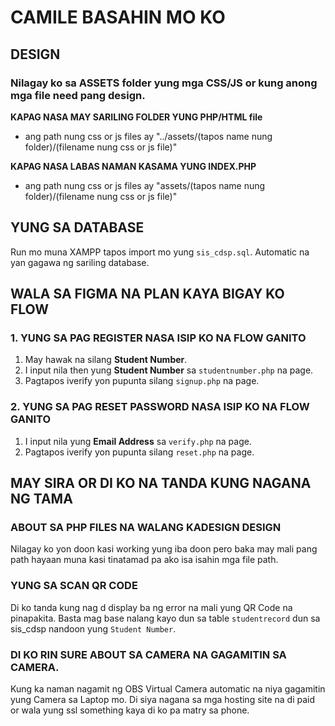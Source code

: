 # CAMILE BASAHIN MO KO

## DESIGN
### Nilagay ko sa ASSETS folder yung mga CSS/JS or kung anong mga file need pang design.

__KAPAG NASA MAY SARILING FOLDER YUNG PHP/HTML file__
- ang path nung css or js files ay "../assets/(tapos name nung folder)/(filename nung css or js file)"

__KAPAG NASA LABAS NAMAN KASAMA YUNG INDEX.PHP__
- ang path nung css or js files ay "assets/(tapos name nung folder)/(filename nung css or js file)"
 
## YUNG SA DATABASE
Run mo muna XAMPP tapos import mo yung `sis_cdsp.sql`. Automatic na yan gagawa ng sariling database.

## WALA SA FIGMA NA PLAN KAYA BIGAY KO FLOW
### 1. YUNG SA PAG __REGISTER__ NASA ISIP KO NA FLOW GANITO
1. May hawak na silang __Student Number__. 
2. I input nila then yung __Student Number__ sa `studentnumber.php` na page.
3. Pagtapos iverify yon pupunta silang `signup.php` na page.

### 2. YUNG SA PAG __RESET PASSWORD__ NASA ISIP KO NA FLOW GANITO
1. I input nila yung __Email Address__ sa `verify.php` na page.
2. Pagtapos iverify yon pupunta silang `reset.php` na page.

## MAY SIRA OR DI KO NA TANDA KUNG NAGANA NG TAMA
### ABOUT SA PHP FILES NA WALANG KADESIGN DESIGN
Nilagay ko yon doon kasi working yung iba doon pero baka may mali pang path hayaan muna kasi tinatamad pa ako isa isahin mga file path.

### YUNG SA SCAN QR CODE
Di ko tanda kung nag d display ba ng error na mali yung QR Code na pinapakita. 
Basta mag base nalang kayo dun sa table `studentrecord` dun sa sis_cdsp nandoon yung `Student Number`.

### DI KO RIN SURE ABOUT SA CAMERA NA GAGAMITIN SA CAMERA.
Kung ka naman nagamit ng OBS Virtual Camera automatic na niya gagamitin yung Camera sa Laptop mo. 
Di siya nagana sa mga hosting site na di paid or wala yung ssl something kaya di ko pa matry sa phone.
